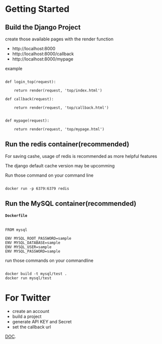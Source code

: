 # Getting Started

## Build the Django Project

create those available pages with the render function

- http://localhost:8000
- http://localhost:8000/callback
- http://localhost:8000/mypage

example

```

def login_top(request):

    return render(request, 'top/index.html')

def callback(request):

    return render(request, 'top/callback.html')


def mypage(request):
   
    return render(request, 'top/mypage.html')

```


## Run the redis container(recommended)

For saving cashe, usage of redis is recommended as more helpful features

The django default cache version may be upcomming 

Run those command on your command line

```

docker run -p 6379:6379 redis

```

## Run the MySQL container(recommended)

#### **`Dockerfile`**

```

FROM mysql

ENV MYSQL_ROOT_PASSWORD=sample
ENV MYSQL_DATABASE=sample
ENV MYSQL_USER=sample
ENV MYSQL_PASSWORD=sample

```

run those commands on your commandline

```

docker build -t mysql/test .
docker run mysql/test

```

# For Twitter

- create an account
- build a project 
- generate API KEY and Secret
- set the callback url

[DOC](./docs/twitter.md).